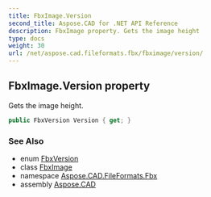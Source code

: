 ```yaml
---
title: FbxImage.Version
second_title: Aspose.CAD for .NET API Reference
description: FbxImage property. Gets the image height
type: docs
weight: 30
url: /net/aspose.cad.fileformats.fbx/fbximage/version/
---
```

## FbxImage.Version property

Gets the image height.

```csharp
public FbxVersion Version { get; }
```

### See Also

* enum [FbxVersion](../../fbxversion/)
* class [FbxImage](../)
* namespace [Aspose.CAD.FileFormats.Fbx](../../fbximage/)
* assembly [Aspose.CAD](../../../)


